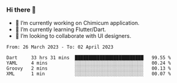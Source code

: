 ### Hi there 👋

<!--
**devcat37/devcat37** is a ✨ _special_ ✨ repository because its `README.md` (this file) appears on your GitHub profile.-->


- 🔭 I’m currently working on Chimicum application.
- 🌱 I’m currently learning Flutter/Dart.
- 👯 I’m looking to collaborate with UI designers.
<!-- - 🤔 I’m looking for help with ... -->

<!--START_SECTION:waka-->

```text
From: 26 March 2023 - To: 02 April 2023

Dart     33 hrs 31 mins  █████████████████████████   99.55 %
YAML     4 mins          ░░░░░░░░░░░░░░░░░░░░░░░░░   00.24 %
Groovy   2 mins          ░░░░░░░░░░░░░░░░░░░░░░░░░   00.13 %
XML      1 min           ░░░░░░░░░░░░░░░░░░░░░░░░░   00.07 %
```

<!--END_SECTION:waka-->
